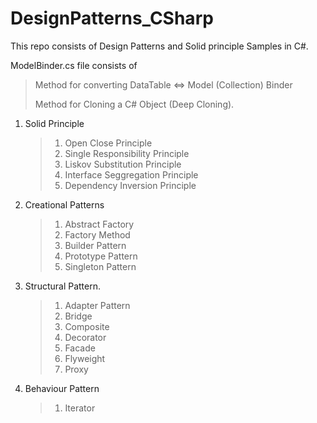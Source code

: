 # DesignPatterns_CSharp
This repo consists of Design Patterns and Solid principle Samples in C#. 

ModelBinder.cs file consists of
> Method for converting DataTable <=> Model (Collection) Binder
> 
> Method for Cloning a C# Object (Deep Cloning).

1. Solid Principle
    > 1. Open Close Principle
    > 2. Single Responsibility Principle
    > 3. Liskov Substitution Principle
    > 4. Interface Seggregation Principle
    > 5. Dependency Inversion Principle
       
2. Creational Patterns
   > 1. Abstract Factory
   > 2. Factory Method
   > 3. Builder Pattern
   > 4. Prototype Pattern
   > 5. Singleton Pattern

3. Structural Pattern.
   > 1. Adapter Pattern
   > 2. Bridge
   > 3. Composite
   > 4. Decorator
   > 5. Facade
   > 6. Flyweight
   > 7. Proxy

4. Behaviour Pattern
   > 1. Iterator
  
   
   
